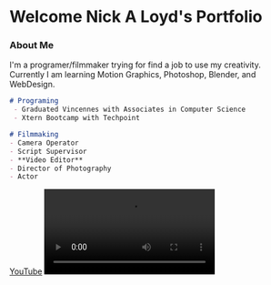 # Welcome Nick A Loyd's Portfolio

### About Me
I'm a programer/filmmaker trying for find a job to use my creativity. Currently I am learning Motion Graphics, Photoshop, Blender, and WebDesign. 

```markdown
# Programing
 - Graduated Vincennes with Associates in Computer Science
 - Xtern Bootcamp with Techpoint 
```

```markdown
# Filmmaking 
- Camera Operator
- Script Supervisor
- **Video Editor**
- Director of Photography
- Actor
```

[YouTube](https://www.youtube.com/watch?v=Lh4d4cT5eco) 
![Video](VectorProductions.m4v)
